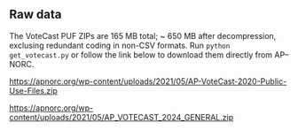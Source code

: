## Raw data
The VoteCast PUF ZIPs are 165 MB total; ~ 650 MB after decompression, exclusing redundant coding in non-CSV formats.
Run `python get_votecast.py` or follow the link below to download them directly from AP–NORC.

https://apnorc.org/wp-content/uploads/2021/05/AP-VoteCast-2020-Public-Use-Files.zip

https://apnorc.org/wp-content/uploads/2021/05/AP_VOTECAST_2024_GENERAL.zip
